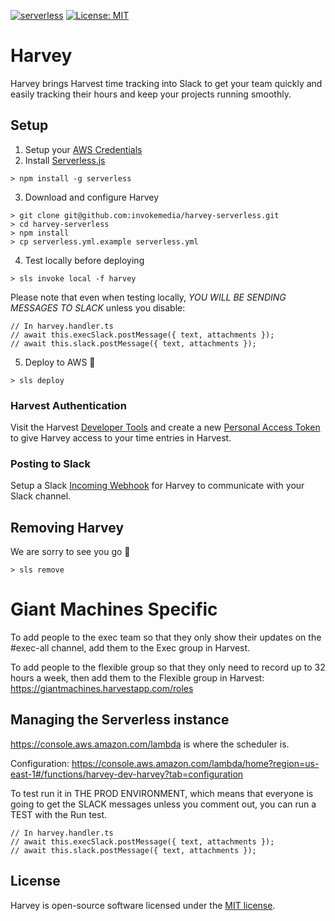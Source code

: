 [![serverless](http://public.serverless.com/badges/v3.svg)](http://www.serverless.com)
[![License: MIT](https://img.shields.io/badge/License-MIT-yellow.svg)](https://opensource.org/licenses/MIT)

# Harvey

Harvey brings Harvest time tracking into Slack to get your team quickly and easily tracking their hours and keep your projects running smoothly.

## Setup

1. Setup your [AWS Credentials](https://github.com/serverless/serverless/blob/master/docs/providers/aws/guide/credentials.md)
2. Install [Serverless.js](https://serverless.com)

```
> npm install -g serverless
```

3. Download and configure Harvey

```
> git clone git@github.com:invokemedia/harvey-serverless.git
> cd harvey-serverless
> npm install
> cp serverless.yml.example serverless.yml
```

4. Test locally before deploying

```
> sls invoke local -f harvey
```

Please note that even when testing locally, _YOU WILL BE SENDING MESSAGES TO SLACK_ unless you disable:

```
// In harvey.handler.ts
// await this.execSlack.postMessage({ text, attachments });
// await this.slack.postMessage({ text, attachments });
```

5. Deploy to AWS 🎉

```
> sls deploy
```

### Harvest Authentication

Visit the Harvest [Developer Tools](https://id.getharvest.com/developers) and create a new [Personal Access Token](https://help.getharvest.com/api-v2/authentication-api/authentication/authentication/#personal-access-tokens) to give Harvey access to your time entries in Harvest.

### Posting to Slack

Setup a Slack [Incoming Webhook](https://api.slack.com/incoming-webhooks) for Harvey to communicate with your Slack channel.

## Removing Harvey

We are sorry to see you go 👋

```
> sls remove
```

# Giant Machines Specific

To add people to the exec team so that they only show their updates on the #exec-all channel, add them to the Exec group in Harvest.

To add people to the flexible group so that they only need to record up to 32 hours a week, then add them to the Flexible group in Harvest: https://giantmachines.harvestapp.com/roles

## Managing the Serverless instance

https://console.aws.amazon.com/lambda is where the scheduler is.

Configuration: https://console.aws.amazon.com/lambda/home?region=us-east-1#/functions/harvey-dev-harvey?tab=configuration

To test run it in THE PROD ENVIRONMENT, which means that everyone is going to get the SLACK messages unless you comment out, you can run a TEST with the Run test.

```
// In harvey.handler.ts
// await this.execSlack.postMessage({ text, attachments });
// await this.slack.postMessage({ text, attachments });
```

## License

Harvey is open-source software licensed under the [MIT license](https://opensource.org/licenses/MIT).
